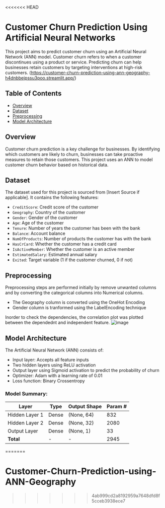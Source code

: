 <<<<<<< HEAD
# Customer Churn Prediction Using Artificial Neural Networks

This project aims to predict customer churn using an Artificial Neural Network (ANN) model. Customer churn refers to when a customer discontinues using a product or service. Predicting churn can help businesses retain customers by targeting interventions at high-risk customers.
(https://customer-churn-prediction-using-ann-geography-h4dnbbejpssu3poo.streamlit.app/)

## Table of Contents
- [Overview](#overview)
- [Dataset](#dataset)
- [Preprocessing](#preprocessing)
- [Model Architecture](#model-architecture)

## Overview
Customer churn prediction is a key challenge for businesses. By identifying which customers are likely to churn, businesses can take proactive measures to retain those customers. This project uses an ANN to model customer churn behavior based on historical data.

## Dataset
The dataset used for this project is sourced from [Insert Source if applicable]. It contains the following features:
- `CreditScore`: Credit score of the customer
- `Geography`: Country of the customer
- `Gender`: Gender of the customer
- `Age`: Age of the customer
- `Tenure`: Number of years the customer has been with the bank
- `Balance`: Account balance
- `NumOfProducts`: Number of products the customer has with the bank
- `HasCrCard`: Whether the customer has a credit card
- `IsActiveMember`: Whether the customer is an active member
- `EstimatedSalary`: Estimated annual salary
- `Exited`: Target variable (1 if the customer churned, 0 if not)

## Preprocessing
Preprocessing steps are performed initially by remove unwanted columns and by converting the categorical columns into Numerical columns.
- The Geography column is converted using the OneHot Encoding
- Gender column is tranformed using the LabelEncoding technique

Inorder to check the dependencies, the correlation plot was plotted between the dependednt and independent feature. 
![image](https://github.com/user-attachments/assets/774793cd-463c-489a-b057-bdec35078fba)

## Model Architecture
The Artificial Neural Network (ANN) consists of:
- Input layer: Accepts all feature inputs
- Two hidden layers using ReLU activation
- Output layer using Sigmoid activation to predict the probability of churn
- Optimizer: Adam with a learning rate of 0.01
- Loss function: Binary Crossentropy

### Model Summary:
| Layer         | Type   | Output Shape | Param # |
|---------------|--------|--------------|---------|
| Hidden Layer 1| Dense  | (None, 64)   | 832     |
| Hidden Layer 2| Dense  | (None, 32)   | 2080    |
| Output Layer  | Dense  | (None, 1)    | 33      |
| **Total**     | -      | -            | 2945    |


=======
# Customer-Churn-Prediction-using-ANN-Geography
>>>>>>> 4ab999cd2a8192959a7648dfd8f5cceb3938ece7
